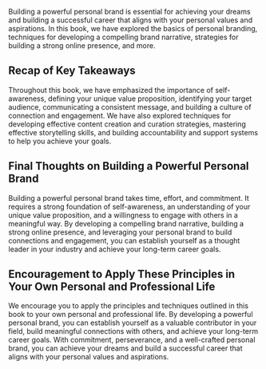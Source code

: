 
Building a powerful personal brand is essential for achieving your dreams and building a successful career that aligns with your personal values and aspirations. In this book, we have explored the basics of personal branding, techniques for developing a compelling brand narrative, strategies for building a strong online presence, and more.

Recap of Key Takeaways
----------------------

Throughout this book, we have emphasized the importance of self-awareness, defining your unique value proposition, identifying your target audience, communicating a consistent message, and building a culture of connection and engagement. We have also explored techniques for developing effective content creation and curation strategies, mastering effective storytelling skills, and building accountability and support systems to help you achieve your goals.

Final Thoughts on Building a Powerful Personal Brand
----------------------------------------------------

Building a powerful personal brand takes time, effort, and commitment. It requires a strong foundation of self-awareness, an understanding of your unique value proposition, and a willingness to engage with others in a meaningful way. By developing a compelling brand narrative, building a strong online presence, and leveraging your personal brand to build connections and engagement, you can establish yourself as a thought leader in your industry and achieve your long-term career goals.

Encouragement to Apply These Principles in Your Own Personal and Professional Life
----------------------------------------------------------------------------------

We encourage you to apply the principles and techniques outlined in this book to your own personal and professional life. By developing a powerful personal brand, you can establish yourself as a valuable contributor in your field, build meaningful connections with others, and achieve your long-term career goals. With commitment, perseverance, and a well-crafted personal brand, you can achieve your dreams and build a successful career that aligns with your personal values and aspirations.
